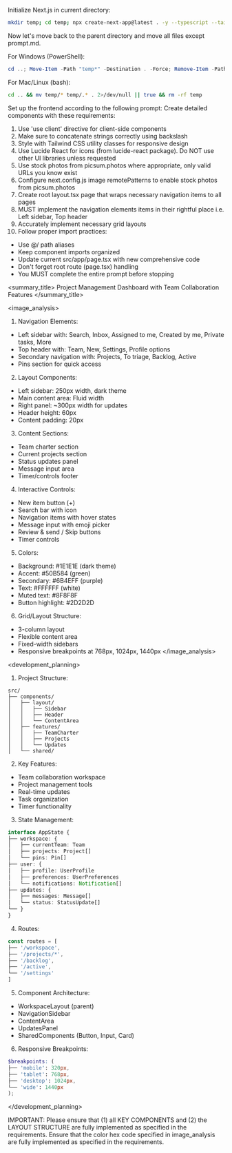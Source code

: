 Initialize Next.js in current directory:
```bash
mkdir temp; cd temp; npx create-next-app@latest . -y --typescript --tailwind --eslint --app --use-npm --src-dir --import-alias "@/*" -no --turbo
```

Now let's move back to the parent directory and move all files except prompt.md.

For Windows (PowerShell):
```powershell
cd ..; Move-Item -Path "temp*" -Destination . -Force; Remove-Item -Path "temp" -Recurse -Force
```

For Mac/Linux (bash):
```bash
cd .. && mv temp/* temp/.* . 2>/dev/null || true && rm -rf temp
```

Set up the frontend according to the following prompt:
<frontend-prompt>
Create detailed components with these requirements:
1. Use 'use client' directive for client-side components
2. Make sure to concatenate strings correctly using backslash
3. Style with Tailwind CSS utility classes for responsive design
4. Use Lucide React for icons (from lucide-react package). Do NOT use other UI libraries unless requested
5. Use stock photos from picsum.photos where appropriate, only valid URLs you know exist
6. Configure next.config.js image remotePatterns to enable stock photos from picsum.photos
7. Create root layout.tsx page that wraps necessary navigation items to all pages
8. MUST implement the navigation elements items in their rightful place i.e. Left sidebar, Top header
9. Accurately implement necessary grid layouts
10. Follow proper import practices:
   - Use @/ path aliases
   - Keep component imports organized
   - Update current src/app/page.tsx with new comprehensive code
   - Don't forget root route (page.tsx) handling
   - You MUST complete the entire prompt before stopping

<summary_title>
Project Management Dashboard with Team Collaboration Features
</summary_title>

<image_analysis>

1. Navigation Elements:
- Left sidebar with: Search, Inbox, Assigned to me, Created by me, Private tasks, More
- Top header with: Team, New, Settings, Profile options
- Secondary navigation with: Projects, To triage, Backlog, Active
- Pins section for quick access


2. Layout Components:
- Left sidebar: 250px width, dark theme
- Main content area: Fluid width
- Right panel: ~300px width for updates
- Header height: 60px
- Content padding: 20px


3. Content Sections:
- Team charter section
- Current projects section
- Status updates panel
- Message input area
- Timer/controls footer


4. Interactive Controls:
- New item button (+)
- Search bar with icon
- Navigation items with hover states
- Message input with emoji picker
- Review & send / Skip buttons
- Timer controls


5. Colors:
- Background: #1E1E1E (dark theme)
- Accent: #50B584 (green)
- Secondary: #6B4EFF (purple)
- Text: #FFFFFF (white)
- Muted text: #8F8F8F
- Button highlight: #2D2D2D


6. Grid/Layout Structure:
- 3-column layout
- Flexible content area
- Fixed-width sidebars
- Responsive breakpoints at 768px, 1024px, 1440px
</image_analysis>

<development_planning>

1. Project Structure:
```
src/
├── components/
│   ├── layout/
│   │   ├── Sidebar
│   │   ├── Header
│   │   └── ContentArea
│   ├── features/
│   │   ├── TeamCharter
│   │   ├── Projects
│   │   └── Updates
│   └── shared/
```


2. Key Features:
- Team collaboration workspace
- Project management tools
- Real-time updates
- Task organization
- Timer functionality


3. State Management:
```typescript
interface AppState {
├── workspace: {
│   ├── currentTeam: Team
│   ├── projects: Project[]
│   └── pins: Pin[]
├── user: {
│   ├── profile: UserProfile
│   ├── preferences: UserPreferences
│   └── notifications: Notification[]
├── updates: {
│   ├── messages: Message[]
│   └── status: StatusUpdate[]
└── }
}
```


4. Routes:
```typescript
const routes = [
├── '/workspace',
├── '/projects/*',
├── '/backlog',
├── '/active',
└── '/settings'
]
```


5. Component Architecture:
- WorkspaceLayout (parent)
- NavigationSidebar
- ContentArea
- UpdatesPanel
- SharedComponents (Button, Input, Card)


6. Responsive Breakpoints:
```scss
$breakpoints: (
├── 'mobile': 320px,
├── 'tablet': 768px,
├── 'desktop': 1024px,
└── 'wide': 1440px
);
```
</development_planning>
</frontend-prompt>

IMPORTANT: Please ensure that (1) all KEY COMPONENTS and (2) the LAYOUT STRUCTURE are fully implemented as specified in the requirements. Ensure that the color hex code specified in image_analysis are fully implemented as specified in the requirements.